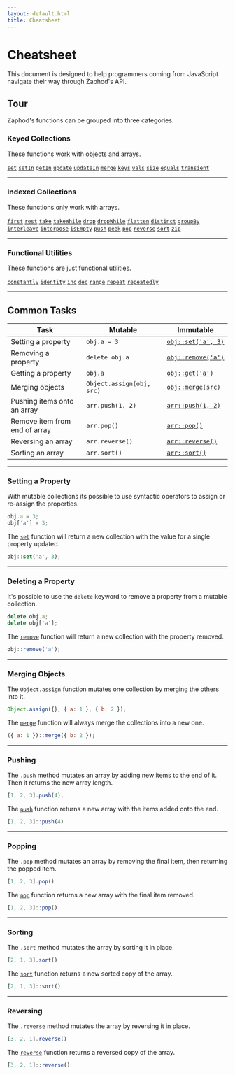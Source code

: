 ```yaml
---
layout: default.html
title: Cheatsheet
---
```


# Cheatsheet
This document is designed to help programmers coming from JavaScript navigate their way through Zaphod's API.

## Tour
Zaphod's functions can be grouped into three categories.

### Keyed Collections
These functions work with objects and arrays.

[`set`](/api/set)
[`setIn`](/api/setIn)
[`getIn`](/api/getIn)
[`update`](/api/update)
[`updateIn`](/api/updateIn)
[`merge`](/api/merge)
[`keys`](/api/keys)
[`vals`](/api/vals)
[`size`](/api/size)
[`equals`](/api/equals)
[`transient`](/api/transient)

---

### Indexed Collections
These functions only work with arrays.

[`first`](/api/first)
[`rest`](/api/rest)
[`take`](/api/take)
[`takeWhile`](/api/takeWhile)
[`drop`](/api/drop)
[`dropWhile`](/api/dropWhile)
[`flatten`](/api/flatten)
[`distinct`](/api/distinct)
[`groupBy`](/api/groupBy)
[`interleave`](/api/interleave)
[`interpose`](/api/interpose)
[`isEmpty`](/api/isEmpty)
[`push`](/api/push)
[`peek`](/api/peek)
[`pop`](/api/pop)
[`reverse`](/api/reverse)
[`sort`](/api/sort)
[`zip`](/api/zip)

---

### Functional Utilities
These functions are just functional utilities. 

[`constantly`](/api/constantly)
[`identity`](/api/identity)
[`inc`](/api/inc)
[`dec`](/api/dec)
[`range`](/api/range)
[`repeat`](/api/repeat)
[`repeatedly`](/api/repeatedly)

---

## Common Tasks

| Task | Mutable | Immutable |
| ---- | ------- | --------- |
| Setting a property | `obj.a = 3` | [`obj::set('a', 3)`](/api/set) |
| Removing a property | `delete obj.a` | [`obj::remove('a')`](/api/remove) |
| Getting a property | `obj.a` | [`obj::get('a')`](/api/get) |
| Merging objects | `Object.assign(obj, src)` | [`obj::merge(src)`](/api/merge) |
| Pushing items onto an array | `arr.push(1, 2)` | [`arr::push(1, 2)`](/api/push) |
| Remove item from end of array | `arr.pop()` | [`arr::pop()`](/api/pop) |
| Reversing an array | `arr.reverse()` | [`arr::reverse()`](/api/reverse) |
| Sorting an array | `arr.sort()` | [`arr::sort()`](/api/sort) |

---

### Setting a Property
With mutable collections its possible to use syntactic operators to assign or re-assign the properties.

```js
obj.a = 3;
obj['a'] = 3;
```

The [`set`](/api/set) function will return a new collection with the value for a single property updated.

```js
obj::set('a', 3);
```

---

### Deleting a Property
It's possible to use the `delete` keyword to remove a property from a mutable collection.

```js
delete obj.a;
delete obj['a'];
```

The [`remove`](/api/remove) function will return a new collection with the property removed.

```js
obj::remove('a');
```

---

### Merging Objects
The `Object.assign` function mutates one collection by merging the others into it.

```js
Object.assign({}, { a: 1 }, { b: 2 });
```

The [`merge`](/api/merge) function will always merge the collections into a new one.

```js
({ a: 1 })::merge({ b: 2 });
```

---

### Pushing
The `.push` method mutates an array by adding new items to the end of it. Then it returns the new array length.

```js
[1, 2, 3].push(4);
```

The [`push`](/api/push) function returns a new array with the items added onto the end.

```js
[1, 2, 3]::push(4)
```

---

### Popping
The `.pop` method mutates an array by removing the final item, then returning the popped item.

```js
[1, 2, 3].pop()
```

The [`pop`](/api/pop) function returns a new array with the final item removed.

```js
[1, 2, 3]::pop()
```

---

### Sorting
The `.sort` method mutates the array by sorting it in place.

```js
[2, 1, 3].sort()
```

The [`sort`](/api/sort) function returns a new sorted copy of the array.

```js
[2, 1, 3]::sort()
```

---

### Reversing
The `.reverse` method mutates the array by reversing it in place.

```js
[3, 2, 1].reverse()
```

The [`reverse`](/api/reverse) function returns a reversed copy of the array.

```js
[3, 2, 1]::reverse()
```

